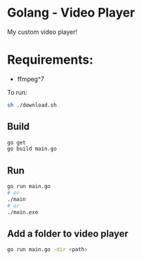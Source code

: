 # Golang - Video Player

My custom video player!

# Requirements:
- ffmpeg^7

To run:
```sh
sh ./download.sh
```

## Build
```sh
go get
go build main.go
```

## Run
```sh
go run main.go
# or
./main
# or
./main.exe
```

## Add a folder to video player
```sh
go run main.go -dir <path>
```
